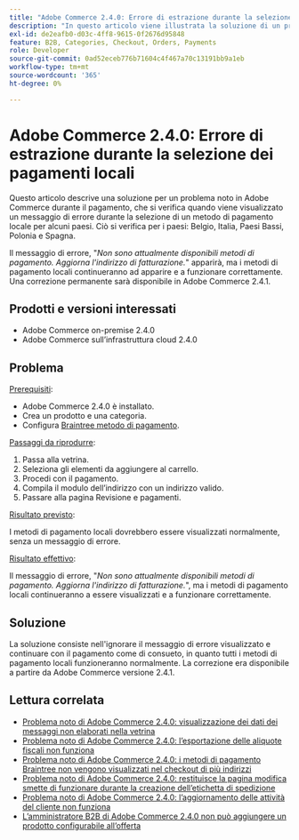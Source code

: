 ```yaml
---
title: "Adobe Commerce 2.4.0: Errore di estrazione durante la selezione dei pagamenti locali"
description: "In questo articolo viene illustrata la soluzione di un problema noto in Adobe Commerce durante il pagamento, che si verifica quando viene visualizzato un messaggio di errore durante la selezione di un metodo di pagamento locale per alcuni paesi. Questo accade per i paesi: Belgio, Italia, Paesi Bassi, Polonia e Spagna."
exl-id: de2eafb0-d03c-4ff8-9615-0f2676d95848
feature: B2B, Categories, Checkout, Orders, Payments
role: Developer
source-git-commit: 0ad52eceb776b71604c4f467a70c13191bb9a1eb
workflow-type: tm+mt
source-wordcount: '365'
ht-degree: 0%

---
```


# Adobe Commerce 2.4.0: Errore di estrazione durante la selezione dei pagamenti locali

Questo articolo descrive una soluzione per un problema noto in Adobe Commerce durante il pagamento, che si verifica quando viene visualizzato un messaggio di errore durante la selezione di un metodo di pagamento locale per alcuni paesi. Ciò si verifica per i paesi: Belgio, Italia, Paesi Bassi, Polonia e Spagna.

Il messaggio di errore, &quot;*Non sono attualmente disponibili metodi di pagamento. Aggiorna l&#39;indirizzo di fatturazione.*&quot; apparirà, ma i metodi di pagamento locali continueranno ad apparire e a funzionare correttamente. Una correzione permanente sarà disponibile in Adobe Commerce 2.4.1.

## Prodotti e versioni interessati

* Adobe Commerce on-premise 2.4.0
* Adobe Commerce sull’infrastruttura cloud 2.4.0

## Problema

<u>Prerequisiti</u>:

* Adobe Commerce 2.4.0 è installato.
* Crea un prodotto e una categoria.
* Configura [Braintree metodo di pagamento](https://devdocs.magento.com/guides/v2.4/graphql/payment-methods/braintree.html).

<u>Passaggi da riprodurre</u>:

1. Passa alla vetrina.
1. Seleziona gli elementi da aggiungere al carrello.
1. Procedi con il pagamento.
1. Compila il modulo dell’indirizzo con un indirizzo valido.
1. Passare alla pagina Revisione e pagamenti.

<u>Risultato previsto</u>:

I metodi di pagamento locali dovrebbero essere visualizzati normalmente, senza un messaggio di errore.

<u>Risultato effettivo</u>:

Il messaggio di errore, &quot;*Non sono attualmente disponibili metodi di pagamento. Aggiorna l&#39;indirizzo di fatturazione.*&quot;, ma i metodi di pagamento locali continueranno a essere visualizzati e a funzionare correttamente.

## Soluzione

La soluzione consiste nell&#39;ignorare il messaggio di errore visualizzato e continuare con il pagamento come di consueto, in quanto tutti i metodi di pagamento locali funzioneranno normalmente. La correzione era disponibile a partire da Adobe Commerce versione 2.4.1.

## Lettura correlata

* [Problema noto di Adobe Commerce 2.4.0: visualizzazione dei dati dei messaggi non elaborati nella vetrina](/help/troubleshooting/storefront/magento-2-4-0-issue-storefront-raw-message-data-display.md)
* [Problema noto di Adobe Commerce 2.4.0: l’esportazione delle aliquote fiscali non funziona](/help/troubleshooting/miscellaneous/magento-2-4-0-known-issue-export-tax-rates-does-not-work.md)
* [Problema noto di Adobe Commerce 2.4.0: i metodi di pagamento Braintree non vengono visualizzati nel checkout di più indirizzi](/help/troubleshooting/payments/magento-2-4-0-braintree-not-in-multiple-addresses-checkout.md)
* [Problema noto di Adobe Commerce 2.4.0: restituisce la pagina modifica smette di funzionare durante la creazione dell’etichetta di spedizione](/help/troubleshooting/known-issues-patches-attached/magento-2-4-0-patch-returns-shipping-label-creation-issue.md)
* [Problema noto di Adobe Commerce 2.4.0: l’aggiornamento delle attività del cliente non funziona](/help/troubleshooting/miscellaneous/magento-2-4-0-refresh-on-customer-activities-does-not-work.md)
* [L’amministratore B2B di Adobe Commerce 2.4.0 non può aggiungere un prodotto configurabile all’offerta](/help/troubleshooting/miscellaneous/magento-2-4-0-b2b-admin-can-t-add-configurable-product-to-quote.md)
